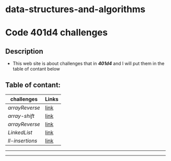 # data-structures-and-algorithms
# Code 401d4 challenges
## Description
- This web site is about challenges that in ***401d4*** and I will put them in the table of contant below
## Table of contant:
**challenges**  | **Links**
  -------------  | -------------
  *arrayReverse* | [link](https://github.com/Hussein-401-advanced-javascript/data-structures-and-algorithms/pull/2)
  *array-shift* | [link](https://github.com/Hussein-401-advanced-javascript/data-structures-and-algorithms/pull/3)
  *arrayReverse* | [link](https://github.com/Hussein-401-advanced-javascript/data-structures-and-algorithms/pull/5)
  *LinkedList* | [link](https://github.com/Hussein-401-advanced-javascript/data-structures-and-algorithms/pull/7)
  *ll-insertions* | [link](https://github.com/Hussein-401-advanced-javascript/data-structures-and-algorithms/pull/11)



  -----------------------------------------------
  
-----------------------------------------------
